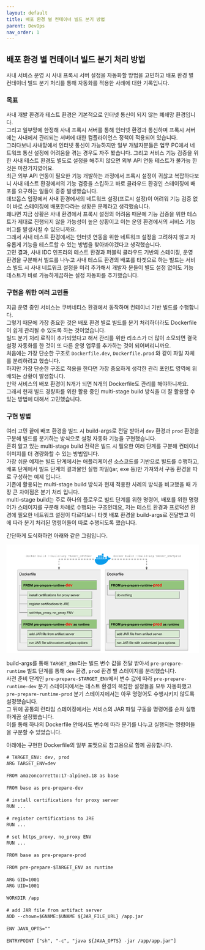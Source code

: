 ```yaml
---
layout: default
title: 배포 환경 별 컨테이너 빌드 분기 방법
parent: DevOps
nav_order: 1
---
```


## 배포 환경 별 컨테이너 빌드 분기 처리 방법
사내 서비스 운영 시 사내 프록시 서버 설정을 자동화할 방법을 고민하고 배포 환경 별 컨테이너 빌드 분기 처리를 통해 자동화를 적용한 사례에 대한 기록입니다.

### 목표
사내 개발 환경과 테스트 환경은 기본적으로 인터넷 통신이 되지 않는 폐쇄망 환경입니다.<br/>
그리고 일부망에 한정해 사내 프록시 서버를 통해 인터넷 환경과 통신하며 프록시 서버에는 사내에서 관리되는 서버에 대한 컴플라이언스 정책이 적용되어 있습니다.<br/>
그러다보니 사내망에서 인터넷 통신이 가능하지만 일부 개발자분들은 업무 PC에서 네트워크 통신 설정에 어려움을 겪는 경우도 자주 봤습니다. 그리고 서비스 기능 검증을 위한 사내 테스트 환경도 별도로 설정을 해주지 않으면 외부 API 연동 테스트가 불가능 한 것은 마찬가지였어요.<br/>
최근 외부 API 연동이 필요한 기능 개발하는 과정에서 프록시 설정이 귀찮고 복잡하다보니 사내 테스트 환경에서의 기능 검증을 스킵하고 바로 클라우드 환경인 스테이징에 배포를 요구하는 일들이 종종 발생했습니다.<br/>
데브옵스 입장에서 사내 환경에서의 네트워크 설정(프로시 설정)이 어려워 기능 검증 없이 바로 스테이징에 배포한다라는 상황은 문제라고 생각했습니다.<br/>
왜냐면 지금 상황은 사내 환경에서 프록시 설정의 어려움 때문에 기능 검증을 위한 테스트가 제대로 진행되지 않을 가능성이 높은 상황이고 이는 운영 환경에서의 서비스 기능 버그를 발생시킬 수 있으니까요.<br/>
그래서 사내 테스트 환경에서는 인터넷 연동을 위한 네트워크 설정을 고려햐지 않고 자유롭게 기능을 테스트할 수 있는 방법을 찾아봐야겠다고 생각했습니다.<br/>
고민 결과, 사내 IDC 인프라의 테스트 환경과 퍼블릭 클라우드 기반의 스테이징, 운영 환경을 구분해서 빌드를 나누고 사내 테스트 환경의 배포를 타겟으로 하는 빌드는 서비스 빌드 시 사내 네트워크 설정을 미리 추가해서 개발자 분들이 별도 설정 없이도 기능 테스트가 바로 가능하게끔하는 설정 자동화를 추가했습니다.

### 구현을 위한 여러 고민들
지금 운영 중인 서비스는 쿠버네티스 환경에서 동작하며 컨테이너 기반 빌드를 수행합니다.<br/>
그렇기 때문에 가장 중요한 것은 배포 환경 별로 빌드를 분기 처리하더라도 Dockerfile이 쉽게 관리될 수 있도록 하는 것이었습니다.<br/>
빌드 분기 처리 로직이 추가되었다고 해서 관리를 위한 리소스가 더 많이 소모되면 결국 설정 자동화를 한 것이 또 다른 운영 업무를 추가하는 것이 되어버리니까요.<br/>
처음에는 가장 단순한 구조로 `Dockerfile.dev`, `Dockerfile.prod` 와 같이 파일 자체를 분리하려고 했습니다.<br/>
하지만 가장 단순한 구조로 적용을 한다면 가장 중요하게 생각한 관리 포인트 영역에 위배되는 상황이 발생합니다.<br/>
만약 서비스의 배포 환경이 N개가 되면 N개의 Dockerfile도 관리를 해야하니까요.<br/>
그래서 현재 빌드 경량화를 위한 활용 중인 multi-stage build 방식을 더 잘 활용할 수 있는 방법에 대해서 고민했습니다.

### 구현 방법
여러 고민 끝에 배포 환경을 빌드 시 build-args로 전달 받아서 `dev` 환경과 `prod` 환경을 구분해 빌드를 분기하는 방식으로 설정 자동화 기능을 구현했습니다.<br/>
흔히 알고 있는 multi-stage build 전략은 빌드 시 필요한 여러 단계를 구분해 컨테이너 이미지를 더 경량화할 수 있는 방법입니다.<br/>
가장 쉬운 예제는 빌드 단계에서는 애플리케이션 소스코드를 기반으로 빌드를 수행하고, 배포 단계에서 빌드 단계의 결과물인 실행 파일(jar, exe 등)만 가져와서 구동 환경을 따로 구성하는 예제 입니다.<br/>
기존에 활용되는 multi-stage build 방식과 현재 적용한 사례의 방식을 비교했을 때 가장 큰 차이점은 분기 처리 입니다.<br/>
multi-stage build는 주로 하나의 플로우로 빌드 단계를 위한 명령어, 배포를 위한 명령어가 스테이지를 구분해 차례로 수행되는 구조인데요, 저는 테스트 환경과 프로덕션 환경에 필요한 네트워크 설정이 다르다보니 타겟 배포 환경을 build-args로 전달받고 이에 따라 분기 처리된 명령어들이 따로 수행되도록 했습니다.

간단하게 도식화하면 아래와 같은 그림입니다.

![image info](../../assets/images/multi-stage-build-with-branching.png)

build-args를 통해 `TARGET_ENV`라는 빌드 변수 값을 전달 받아서 `pre-prepare-runtime` 빌드 단계를 통해 `dev` 환경, `prod` 환경 별 스테이지를 분리했습니다.<br/>
사전 준비 단계인 `pre-prepare-$TARGET_ENV`에서 변수 값에 따라 `pre-prepare-runtime-dev` 분기 스테이지에서는 테스트 환경의 복잡한 설정들을 모두 자동화했고 `pre-prepare-runtime-prod` 분기 스테이지에서는 아무 명령어도 수행시키지 않도록 설정했습니다.<br/>
그 뒤에 공통의 런타임 스테이징에서는 서비스의 JAR 파일 구동을 명령어를 순차 실행하게끔 설정했습니다.<br/>
이를 통해 하나의 Dockerfile 안에서도 변수에 따라 분기를 나누고 실행되는 명령어들을 구분할 수 있었습니다.<br/>

아래에는 구현한 Dockerfile의 일부 포맷으로 참고용으로 함께 공유합니다.

```
# TARGET_ENV: dev, prod
ARG TARGET_ENV=dev

FROM amazoncorretto:17-alpine3.18 as base

FROM base as pre-prepare-dev

# install certifications for proxy server
RUN ...

# register certifications to JRE
RUN ...

# set https_proxy, no_proxy ENV
RUN ...

FROM base as pre-prepare-prod

FROM pre-prepare-$TARGET_ENV as runtime

ARG GID=1001
ARG UID=1001

WORKDIR /app

# add JAR file from artifact server
ADD --chown=$GNAME:$UNAME ${JAR_FILE_URL} /app.jar

ENV JAVA_OPTS=""

ENTRYPOINT ["sh", "-c", "java ${JAVA_OPTS} -jar /app/app.jar"]
```
